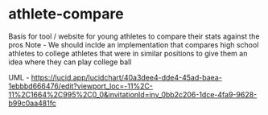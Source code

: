 # athlete-compare
Basis for tool / website for young athletes to compare their stats against the pros
Note - We should inclde an implementation that compares high school athletes to college athletes that were in similar positions to give them an idea where they can play college ball

UML - https://lucid.app/lucidchart/40a3dee4-dde4-45ad-baea-1ebbbd666476/edit?viewport_loc=-11%2C-11%2C1664%2C995%2C0_0&invitationId=inv_0bb2c206-1dce-4fa9-9628-b99c0aa481fc
